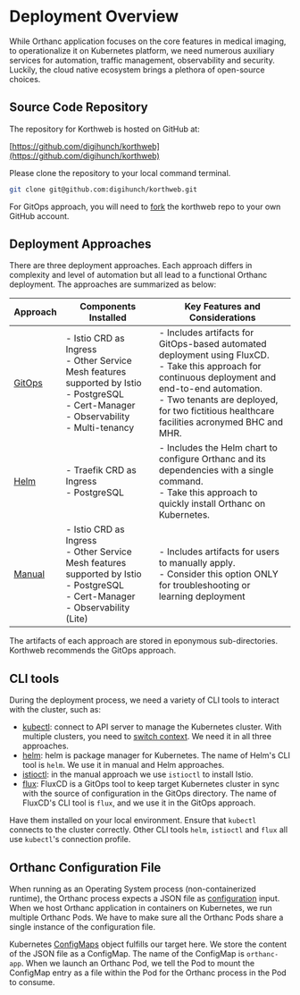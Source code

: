 # Deployment Overview

While Orthanc application focuses on the core features in medical imaging, to operationalize it on Kubernetes platform, we need numerous auxiliary services for automation, traffic management, observability and security. Luckily, the cloud native ecosystem brings a plethora of open-source choices.


## Source Code Repository
The repository for Korthweb is hosted on GitHub at:

[https://github.com/digihunch/korthweb](https://github.com/digihunch/korthweb)

Please clone the repository to your local command terminal. 
```sh
git clone git@github.com:digihunch/korthweb.git
```
For GitOps approach, you will need to [fork](https://docs.github.com/en/get-started/quickstart/fork-a-repo) the korthweb repo to your own GitHub account.

## Deployment Approaches

There are three deployment approaches. Each approach differs in complexity and level of automation but all lead to a functional Orthanc deployment. The approaches are summarized as below:

| Approach | Components Installed | Key Features and Considerations |
|--|--|--|
| [GitOps](https://github.com/digihunch/korthweb/tree/main/gitops) | - Istio CRD as Ingress <br> - Other Service Mesh features supported by Istio <br> - PostgreSQL <br> - Cert-Manager<br> - Observability <br> - Multi-tenancy| - Includes artifacts for GitOps-based automated deployment using FluxCD. <br> - Take this approach for continuous deployment and end-to-end automation. <br> - Two tenants are deployed, for two fictitious healthcare facilities acronymed BHC and MHR.
| [Helm](https://github.com/digihunch/korthweb/tree/main/helm) | - Traefik CRD as Ingress <br> - PostgreSQL | - Includes the Helm chart to configure Orthanc and its dependencies with a single command. <br> - Take this approach to quickly install Orthanc on Kubernetes.
| [Manual](https://github.com/digihunch/korthweb/tree/main/manual) | - Istio CRD as Ingress <br> - Other Service Mesh features supported by Istio <br> - PostgreSQL <br> - Cert-Manager <br> - Observability (Lite) | - Includes artifacts for users to manually apply. <br> - Consider this option ONLY for troubleshooting or learning deployment|

The artifacts of each approach are stored in eponymous sub-directories. Korthweb recommends the GitOps approach.


## CLI tools
During the deployment process, we need a variety of CLI tools to interact with the cluster, such as:

* [kubectl](https://kubernetes.io/docs/tasks/tools/#kubectl): connect to API server to manage the Kubernetes cluster. With multiple clusters, you need to [switch context](https://kubernetes.io/docs/tasks/access-application-cluster/configure-access-multiple-clusters/). We need it in all three approaches.
* [helm](https://helm.sh/docs/intro/install/): helm is package manager for Kubernetes. The name of Helm's CLI tool is `helm`. We use it in manual and Helm approaches.
* [istioctl](https://helm.sh/docs/intro/install/): in the manual approach we use `istioctl` to install Istio.
* [flux](https://fluxcd.io/docs/): FluxCD is a GitOps tool to keep target Kubernetes cluster in sync with the source of configuration in the GitOps directory. The name of FluxCD's CLI tool is `flux`, and we use it in the GitOps approach.

Have them installed on your local environment. Ensure that `kubectl` connects to the cluster correctly. Other CLI tools `helm`, `istioctl` and `flux` all use `kubectl`'s connection profile.

## Orthanc Configuration File

When running as an Operating System process (non-containerized runtime), the Orthanc process expects a JSON file as  [configuration](https://orthanc.uclouvain.be/book/users/configuration.html) input. When we host Orthanc application in containers on Kubernetes, we run multiple Orthanc Pods. We have to make sure all the Orthanc Pods share a single instance of the configuration file. 

Kubernetes [ConfigMaps](https://kubernetes.io/docs/concepts/configuration/configmap/) object fulfills our target here. We store the content of the JSON file as a ConfigMap. The name of the ConfigMap is `orthanc-app`. When we launch an Orthanc Pod, we tell the Pod to mount the ConfigMap entry as a file within the Pod for the Orthanc process in the Pod to consume.